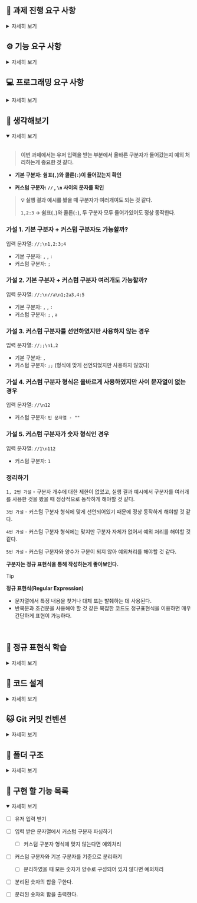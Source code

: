 ## 🏁 과제 진행 요구 사항

<details>
<summary>자세히 보기</summary>

- 미션은 과제를 포크하고 클론하는 것으로 시작한다.

- 기능을 구현하기 전 `README.md` 에 구현 할 기능 목록을 정리하여 추가한다.

- Git의 커밋 단위는 앞 단계에서 `README.md`에 정리한 기능 목록 단위로 추가한다.

</details>

## ⚙️ 기능 요구 사항

<details>
<summary>자세히 보기</summary>

<br/>

> **입력한 문자열에서 숫자를 추출하여 더하는 계산기를 구현한다.**

- 쉼표, 콜론을 구분자로 가지는 문자열을 전달하는 경우 구분자를 기준으로 분리한 각 숫자의 합을 반환한다.

  - ex) `"" => 0 / "1,2" => 3 / "1,2,3" => 6 / "1,2:3" => 6`

- 기본 구분자(쉼표, 콜론) 외에 커스텀 구분자를 지정할 수 있다. 커스텀 구분자는 문자열 앞 부분의 `//` 와 `\n` 사이에 위치하는 문자를 커스텀 구분자로 사용한다.
  - ex) `"//;\n1;2;3"` 을 입력하면 구분자는 세미콜론이며 결과 값은 `6`이 반환되어야 한다.
- 사용자가 잘못된 값을 입력할 경우 `[ERROR]` 로 시작하는 메세지와 함께 `Error` 를 발생시킨 후 애플리케이션을 종료되어야 한다.

### 📸 입출력 요구 사항

- 입력: 구분자와 양수로 구성된 문자열
- 출력: 덧셈 결과

실행 결과 예시

```tsx
덧셈할 문자열을 입력해 주세요. -> 출력
1,2,3 -> 입력
결과 : 6 -> 출력
```

</details>

## 💻 프로그래밍 요구 사항

<details>
<summary>자세히 보기</summary>

- Node.js 20.17.0 버전에서 실행 가능해야 한다.
- 프로그램 실행의 시작점은 `App.js` 의 `run()` 이다.
- `package.json` 은 변경할 수 없으며, 제공된 라이브러리만 사용해야 한다.
- 프로그램 종료 시 `process.exit()`를 호출하지 않는다.
- 프로그래밍 요구 사항에서 달리 명시하지 않는 한 파일, 패키지 등의 이름을 바꾸거나 이동하지 않는다.
- 자바스크립트 코드 컨벤션을 지키면서 코드를 작성한다.

</details>

## 🤔 생각해보기

<details open>
<summary>자세히 보기</summary>

<br/>

> **이번 과제에서는 유저 입력을 받는 부분에서 올바른 구분자가 들어갔는지 예외 처리하는게 중요한 것 같다.**

- **기본 구분자: 쉼표(`,`)와 콜론(`:`)이 들어갔는지 확인**

- **커스텀 구분자: `//` , `\n` 사이의 문자를 확인**

> **💡 실행 결과 예시를 봤을 때 구분자가 여러개여도 되는 것 같다.**
>
> **`1,2:3` → 쉼표(`,`)와 콜론(`:`), 두 구분자 모두 들어가있어도 정상 동작한다.**

### 가설 1. 기본 구분자 + 커스텀 구분자도 가능할까?

입력 문자열: `//;\n1,2:3;4`

- 기본 구분자: `,` , `:`
- 커스텀 구분자: `;`

### 가설 2. 기본 구분자 + 커스텀 구분자 여러개도 가능할까?

입력 문자열: `//;\n//a\n1;2a3,4:5`

- 기본 구분자: `,` , `:`
- 커스텀 구분자: `;` , `a`

### 가설 3. 커스텀 구분자를 선언하였지만 사용하지 않는 경우

입력 문자열: `//;;\n1,2`

- 기본 구분자: `,`
- 커스텀 구분자: `;;` (형식에 맞게 선언되었지만 사용하지 않았다)

### 가설 4. 커스텀 구분자 형식은 올바르게 사용하였지만 사이 문자열이 없는 경우

입력 문자열: `//\n12`

- 커스텀 구분자: `빈 문자열 - ""`

### 가설 5. 커스텀 구분자가 숫자 형식인 경우

입력 문자열: `//1\n112`

- 커스텀 구분자: `1`

### 정리하기

`1, 2번 가설` - 구분자 개수에 대한 제한이 없었고, 실행 결과 예시에서 구분자를 여러개를 사용한 것을 봤을 때 정상적으로 동작하게 해야할 것 같다.

`3번 가설` - 커스텀 구분자 형식에 맞게 선언되어있기 때문에 정상 동작하게 해야할 것 같다.

`4번 가설` - 커스텀 구분자 형식에는 맞지만 구분자 자체가 없어서 예외 처리를 해야할 것 같다.

`5번 가설` - 커스텀 구분자와 양수가 구분이 되지 않아 예외처리를 해야할 것 같다.

**구분자는 정규 표현식을 통해 작성하는게 좋아보인다.**

> [!TIP]  
> **정규 표현식(Regular Expression)**
>
> - 문자열에서 특정 내용을 찾거나 대체 또는 발췌하는 데 사용된다.
> - 반복문과 조건문을 사용해야 할 것 같은 복잡한 코드도 정규표현식을 이용하면 매우 간단하게 표현이 가능하다.

&nbsp;

</details>

## 🧶 정규 표현식 학습

<details>
<summary>자세히 보기</summary>

<br>
<a href="https://inpa.tistory.com/entry/JS-📚-정규식-RegExp-누구나-이해하기-쉽게-정리#정규_표현식regular_expression">
학습 자료: 📚 JavaScript 정규 표현식 문법 총정리 + 응용 예제
</a>

### 메서드

```tsx
const regex = new RegExp(/apple/);
const string = "Hello banana and apple";
const test = regex.test(string); // true
const match = string.match(regex);
// ['apple', index: 17, input: 'Hello banana and apple', groups: undefined]
// [0] = 매치된 문자열
// [1] = 매치된 문자열의 시작 인덱스
// [2] = 원본 입력 문자열
// [3] = 명명된 캡처 그룹의 결과
const replace = string.replace(regex, "orange"); // Hello banana and orange
```

### 플래그

| Flag | Description                            |
| :--: | -------------------------------------- |
|  i   | 대소문자 구분 X                        |
|  g   | 문자열 내의 모든 패턴 검색             |
|  m   | 문자열의 행이 바뀌더라도 검색          |
|  s   | 모든 문자 정규식이 개행 문자 `\n` 포함 |
|  u   | 유니코드 전체를 지원                   |
|  y   | 문자 내 특정 위치에서 검색을 진행      |

### 특정 문자 숫자 매칭 패턴

|  Pattern   | Description                                                             |
| :--------: | ----------------------------------------------------------------------- |
|   a-zA-Z   | 영어 알파벳(-으로 범위 지정)                                            |
| ㄱ-ㅎ가-힣 | 한글 문자(-으로 범위 지정)                                              |
|    0-9     | 숫자(-으로 범위 지정)                                                   |
|     .      | 모든 문자열(숫자, 한글, 영어, 특수기호, 공백 모두) <br/> 단, 줄바꿈은 X |
|     \d     | 숫자                                                                    |
|     \D     | 숫자가 아닌 것                                                          |
|     \w     | 언더바를 포함한 영숫자 문자 `[A-Za-z0-9_]` 와 동일                      |
|     \W     | `\w` 가 아닌 것                                                         |

### 검색 기준 패턴

| **Symbol**  | Description                                                                                                          |
| :---------: | -------------------------------------------------------------------------------------------------------------------- |
|     \|      | OR, `a\| b`                                                                                                          |
|     []      | 괄호 안의 문자들 중 하나 <br/> `/abc/`: abc 포함 <br/> `/[abc]/`: a or b or c <br/> `[다-바]` : 다 or 라 or 마 or 바 |
| **[^문자]** | 괄호 안의 문자를 제외한 것 <br/> `[^ab]`: a, b 문자를 제외                                                           |
|      .      | 모든 문자열(숫자, 한글, 영어, 특수기호, 공백 모두) <br/> 단, 줄바꿈은 X                                              |
| **^문자열** | 특정 문자열로 시작 `/^www/`                                                                                          |
| **문자열$** | 특정 문자열로 끝남 `/com$/`                                                                                          |

### 갯수 반복 패턴

| **Symbol** | Description                                               |
| :--------: | --------------------------------------------------------- |
|     ?      | 없거나 최대 한 개                                         |
|     \*     | 없거나 있거나                                             |
|     +      | 최소 한개 또는 여러개                                     |
|    \*?     | 0개 이상의 문자와 매치 <br/> 가능한 적은 수의 문자와 매치 |
|     +?     | 1개 이상의 문자와 매치 <br/> 가능한 적은 수의 문자와 매치 |
|    {n}     | n개                                                       |
|   {Min,}   | 최소 Min개 이상                                           |
| {Min, Max} | 최소 Min개 이상, 최대 Max개 이하                          |

### 그룹 패턴

| **Symbol** | Description                                                  |
| :--------: | ------------------------------------------------------------ |
|     ()     | 괄호 안의 패턴을 하나의 단위로 취급 <br/> 결과를 따로 저장 O |
| (?: 패턴)  | 괄호 안의 패턴을 하나의 단위로 취급 <br/> 결과를 따로 저장 X |
|    (?=)    | 뒤에 특정 패턴이 오는 위치를 찾지만, 그 패턴은 결과에 포함 X |
|    (?!)    | 뒤에 특정 패턴이 오지 않는 위치를 찾는다.                    |
|    (?≤)    | 앞에 특정 패턴이 오는 위치를 찾지만, 그 패턴은 결과에 포함 X |
|   (?<!)    | 앞에 특정 패턴이 오지 않는 위치를 찾는다.                    |

### 필요한 정규 표현식 만들어보기

`//` 로 시작하고 `\n`로 끝나는 문자열의 사이에 있는 문자(최소 1글자 이상, 숫자 형식 X) 가져오기

```tsx
const regex = new RegExp(/^\/\/([^0-9\n]+)\n/gm);

// 작성한 정규 표현식 까보기
^\/\/: 줄의 시작(^)에 "//"가 있어야 한다.("/"를 문자 그대로 사용하고 싶을 때 이스케이프(\)해야 한다)
([^0-9\n]+): 숫자와 줄바꿈 문자를 제외한 모든 문자가 하나 이상 있어야 한다.
\n: "\n" 문자로 끝나야 한다.
/gm: 모든 문자를 검색하고, "\n" 줄바꿈 문자가 들어가기 때문에 다중 행 모드를 활성화한다.
```

</details>

## 📝 코드 설계

<details>
<summary>자세히 보기</summary>

1.  유저 입력을 받는다.(출력 메세지를 인자로 넘겨준다 - `덧셈할 문자열을 입력해 주세요.`)
2.  입력 받은 문자열에서 커스텀 구분자 파싱한다.

    2-1. 커스텀 구분자 형식에 맞지 않는다면 예외 처리한다.

    → `[ERROR] 커스텀 형식(//, \n 사이에 숫자 형식이 아닌 문자 1자 이상)에 맞게 입력해 주세요.`

3.  커스텀 구분자와 기본 구분자들을 기준으로 분리한다.

    3-1. 분리하였을 때 모든 숫자가 양수로 구성되어 있지 않다면 예외 처리한다.

    → `[ERROR] 분리된 숫자는 모두 양수여야 합니다.`

4.  분리 된 숫자(양수)의 합을 구한다
5.  분리 된 숫자의 합을 출력한다.

</details>

## 🐱 Git 커밋 컨벤션

<details>
<summary>자세히 보기</summary>

|   Type   | Description                                           |
| :------: | ----------------------------------------------------- |
|   init   | 초기 설정                                             |
|   feat   | 새로운 기능 추가                                      |
|   fix    | 버그 수정                                             |
| refactor | 코드 리팩토링                                         |
| comment  | 필요한 주석 추가 및 변경                              |
|  chore   | 패키지 매니저 수정, 그 외 기타 수정 ex) `.gitnore` 등 |
|  rename  | 파일 혹은 폴더명을 수정하거나 옮기는 작업만인 경우    |
|  remove  | 파일을 삭제하는 작업만 수행한 경우                    |
|   docs   | 문서 수정                                             |
|   test   | 테스트 코드 작성 및 수정                              |

</details>

## 📂 폴더 구조

<details>
<summary>자세히 보기</summary>

</details>

## 🎯 구현 할 기능 목록

<details open>
<summary>자세히 보기</summary>

- [ ] 유저 입력 받기

- [ ] 입력 받은 문자열에서 커스텀 구분자 파싱하기

  - [ ] 커스텀 구분자 형식에 맞지 않는다면 예외처리

- [ ] 커스텀 구분자와 기본 구분자를 기준으로 분리하기

  - [ ] 분리하였을 때 모든 숫자가 양수로 구성되어 있지 않다면 예외처리

- [ ] 분리된 숫자의 합을 구한다.

- [ ] 분리된 숫자의 합을 출력한다.

</details>
